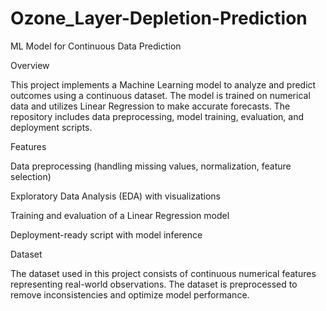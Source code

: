 # Ozone_Layer-Depletion-Prediction
ML Model for Continuous Data Prediction

Overview

This project implements a Machine Learning model to analyze and predict outcomes using a continuous dataset. The model is trained on numerical data and utilizes Linear Regression to make accurate forecasts. The repository includes data preprocessing, model training, evaluation, and deployment scripts.

Features

Data preprocessing (handling missing values, normalization, feature selection)

Exploratory Data Analysis (EDA) with visualizations

Training and evaluation of a Linear Regression model

Deployment-ready script with model inference

Dataset

The dataset used in this project consists of continuous numerical features representing real-world observations. The dataset is preprocessed to remove inconsistencies and optimize model performance.
